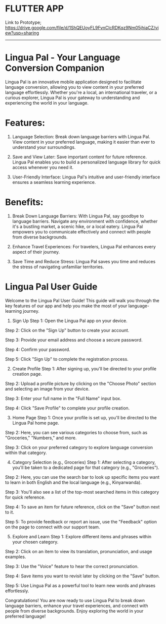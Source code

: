 # FLUTTER APP
Link to Prototype; https://drive.google.com/file/d/1ShQEUoyFL9FvnClcRDKqz9Nm05jhiaCZ/view?usp=sharing

----
# Lingua Pal - Your Language Conversion Companion
Lingua Pal is an innovative mobile application designed to facilitate language conversion, allowing you to view content in your preferred language effortlessly. Whether you're a local, an international traveler, or a curious explorer, Lingua Pal is your gateway to understanding and experiencing the world in your language.

# Features:
1. Language Selection: Break down language barriers with Lingua Pal. View content in your preferred language, making it easier than ever to understand your surroundings.
   
2. Save and View Later: Save important content for future reference. Lingua Pal enables you to build a personalized language library for quick access whenever you need it.

4. User-Friendly Interface: Lingua Pal's intuitive and user-friendly interface ensures a seamless learning experience.

# Benefits:
1. Break Down Language Barriers: With Lingua Pal, say goodbye to language barriers. Navigate any environment with confidence, whether it's a bustling market, a scenic hike, or a local eatery. Lingua Pal empowers you to communicate effectively and connect with people from diverse backgrounds.
   
2. Enhance Travel Experiences: For travelers, Lingua Pal enhances every aspect of their journey.

3. Save Time and Reduce Stress: Lingua Pal saves you time and reduces the stress of navigating unfamiliar territories.

# Lingua Pal User Guide
Welcome to the Lingua Pal User Guide! This guide will walk you through the key features of our app and help you make the most of your language-learning journey.

1. Sign Up
Step 1: Open the Lingua Pal app on your device.

Step 2: Click on the "Sign Up" button to create your account.

Step 3: Provide your email address and choose a secure password.

Step 4: Confirm your password.

Step 5: Click "Sign Up" to complete the registration process.

2. Create Profile
Step 1: After signing up, you'll be directed to your profile creation page.

Step 2: Upload a profile picture by clicking on the "Choose Photo" section and selecting an image from your device.

Step 3: Enter your full name in the "Full Name" input box.

Step 4: Click "Save Profile" to complete your profile creation.

3. Home Page
Step 1: Once your profile is set up, you'll be directed to the Lingua Pal home page.

Step 2: Here, you can see various categories to choose from, such as "Groceries," "Numbers," and more.

Step 3: Click on your preferred category to explore language conversion within that category.

4. Category Selection (e.g., Groceries)
Step 1: After selecting a category, you'll be taken to a dedicated page for that category (e.g., "Groceries").

Step 2: Here, you can use the search bar to look up specific items you want to learn in both English and the local language (e.g., Kinyarwanda).

Step 3: You'll also see a list of the top-most searched items in this category for quick reference.

Step 4: To save an item for future reference, click on the "Save" button next to it.

Step 5: To provide feedback or report an issue, use the "Feedback" option on the page to connect with our support team.

5. Explore and Learn
Step 1: Explore different items and phrases within your chosen category.

Step 2: Click on an item to view its translation, pronunciation, and usage examples.

Step 3: Use the "Voice" feature to hear the correct pronunciation.

Step 4: Save items you want to revisit later by clicking on the "Save" button.

Step 5: Use Lingua Pal as a powerful tool to learn new words and phrases effortlessly.

Congratulations! You are now ready to use Lingua Pal to break down language barriers, enhance your travel experiences, and connect with people from diverse backgrounds. Enjoy exploring the world in your preferred language!

